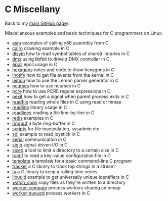 # C Miscellany

Back to my [main GitHub page](http://troydhanson.github.io)/.

Miscellaneous examples and basic techniques for C programmers on Linux.

* [asm](asm/) examples of calling x86 assembly from C
* [cairo](cairo/) drawing example in C
* [dlsym](dlsym/) how to read symbol tables of shared libraries in C
* [dmx](dmx/) using libftdi to drive a DMX controller in C
* [epoll](epoll/) epoll usage in C
* [hexagons](hexagons/) notes and code to draw hexagons in C
* [inotify](inotify/) how to get file events from the kernel in C
* [lemon](lemon/) how to use the Lemon parser generator in C
* [ncurses](ncurses/) how to use ncurses in C 
* [pcre](pcre/) how to use PCRE regular expressions in C
* [pexit](pexit/) how to get a signal when parent process exits in C
* [readfile](readfile/) reading whole files in C using read or mmap
* [readline](readline/) library usage in C
* [readlines](readlines/) reading a file line-by-line in C
* [redis](redis/) examples in C
* [ringbuf](ringbuf/) a byte ring-buffer in C
* [scripts](scripts/) for file manipulation, sysadmin etc
* [sdl](sdl/) example to read joystick in C
* [serial](serial/) communication in C
* [sigio](sigio/) signal-driven I/O in C
* [sized](sized/) a tool to limit a directory to a certain size in C
* [tconf](tconf/) to read a key-value configuration file in C
* [template](template/) a template for a basic command-line C program
* [tracker](tracker/) a C library to track top strings in a stream 
* [ts](ts/) a C library to keep a rolling time series 
* [libuuid](uuid/) example to get universally unique identifiers in C
* [watch_copy](watch_copy/) copy files as they're written to a directory
* [worker-compute](worker-compute/) process workers sharing an mmap 
* [worker-queued](worker-queued/) process workers in C

